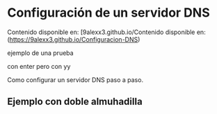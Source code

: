 # Configuración de un servidor DNS
Contenido disponible en: [9alexx3.github.io/Contenido disponible en:(https://9alexx3.github.io/Configuracion-DNS)

ejemplo de una
prueba

con enter pero
con
yy

Como configurar un servidor DNS paso a paso.
## Ejemplo con doble almuhadilla
